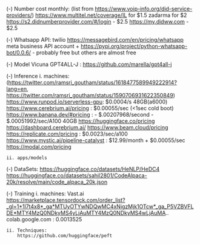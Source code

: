 
(-) Number cost monthly: (list from https://www.voip-info.org/did-service-providers/)
        https://www.multitel.net/coverage/IL for $1.5
        zadarma for $2
        https://s2.didnumberprovider.com/#/login - $2.5
        https://my.didww.com - $2.5

(-) Whatsapp API:
        twilio 
        https://messagebird.com/en/pricing/whatsapp
        meta business API account + https://pypi.org/project/python-whatsapp-bot/0.0.6/ - probably free but others are almost free

(-) Model
    Vicuna
    GPT4ALL-J : https://github.com/marella/gpt4all-j

(-) Inference 
     i. machines: (https://twitter.com/ramsri_goutham/status/1618477589949222914?lang=en, https://twitter.com/ramsri_goutham/status/1590706931622350849)
        https://www.runpod.io/serverless-gpu: $0.0004/s 48GB(a6000)
        https://www.cerebrium.ai/pricing : $0.00055/sec (<1sec cold boot)
        https://www.banana.dev/#pricing : - $.00207968/second - $.00051992/sec/A100 40GB 
        https://huggingface.co/pricing
        https://dashboard.cerebrium.ai/
        https://www.beam.cloud/pricing
        https://replicate.com/pricing : $0.0023/sec/a100 
        https://www.mystic.ai/pipeline-catalyst : $12.99/month + $0.00055/sec
        https://modal.com/pricing

    ii. apps/models

(-) DataSets:
    https://huggingface.co/datasets/HeNLP/HeDC4
    https://huggingface.co/datasets/sahil2801/CodeAlpaca-20k/resolve/main/code_alpaca_20k.json
    

(-) Training 
    i. machines:
        Vast.ai
        https://marketplace.tensordock.com/order_list?_gl=1*1l7t4x8*_ga*MTUyOTYwNDQwMC4xNjgzMjk1OTcw*_ga_P5VZBVFLDE*MTY4MzQ0NDkyMS4yLjAuMTY4MzQ0NDkyMS4wLjAuMA..
        colab.google.com : 0.0013525

    ii. Techniques:
        https://github.com/huggingface/peft



